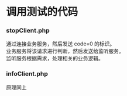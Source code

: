 # 调用测试的代码

### stopClient.php

通过连接业务服务，然后发送 code=0 的标识。  
业务服务将该请求进行判断，然后发送给监听服务。  
监听服务根据需求，处理相关的业务逻辑。  

### infoClient.php

原理同上